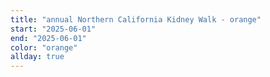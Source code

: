 ```yaml
---
title: "annual Northern California Kidney Walk - orange"
start: "2025-06-01"
end: "2025-06-01"
color: "orange"
allday: true
---
```


